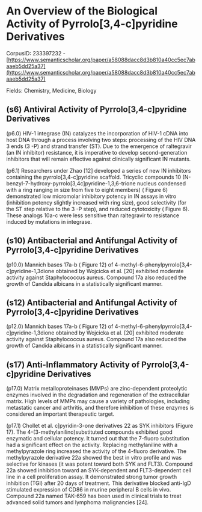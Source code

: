 # An Overview of the Biological Activity of Pyrrolo[3,4-c]pyridine Derivatives

CorpusID: 233397232 - [https://www.semanticscholar.org/paper/a58088dacc8d3b810a40cc5ec7abaaeb5dd25a37](https://www.semanticscholar.org/paper/a58088dacc8d3b810a40cc5ec7abaaeb5dd25a37)

Fields: Chemistry, Medicine, Biology

## (s6) Antiviral Activity of Pyrrolo[3,4-c]pyridine Derivatives
(p6.0) HIV-1 integrase (IN) catalyzes the incorporation of HIV-1 cDNA into host DNA through a process involving two steps: processing of the HIV DNA 3 ends (3 -P) and strand transfer (ST). Due to the emergence of raltegravir (an IN inhibitor) resistance, it is imperative to develop second-generation inhibitors that will remain effective against clinically significant IN mutants.

(p6.1) Researchers under Zhao [12] developed a series of new IN inhibitors containing the pyrrolo[3,4-c]pyridine scaffold. Tricyclic compounds 10 (N-benzyl-7-hydroxy-pyrrolo[3,4c]pyridine-1,3,6-trione nucleus condensed with a ring ranging in size from five to eight members) ( Figure 6) demonstrated low micromolar inhibitory potency in IN assays in vitro (inhibition potency slightly increased with ring size), good selectivity (for the ST step relative to the 3 -P step), and reduced cytotoxicity ( Figure 6). These analogs 10a-c were less sensitive than raltegravir to resistance induced by mutations in integrase.
## (s10) Antibacterial and Antifungal Activity of Pyrrolo[3,4-c]pyridine Derivatives
(p10.0) Mannich bases 17a-b ( Figure 12) of 4-methyl-6-phenylpyrrolo[3,4-c]pyridine-1,3dione obtained by Wojcicka et al. [20] exhibited moderate activity against Staphylococcus aureus. Compound 17a also reduced the growth of Candida albicans in a statistically significant manner.  
## (s12) Antibacterial and Antifungal Activity of Pyrrolo[3,4-c]pyridine Derivatives
(p12.0) Mannich bases 17a-b ( Figure 12) of 4-methyl-6-phenylpyrrolo[3,4-c]pyridine-1,3dione obtained by Wojcicka et al. [20] exhibited moderate activity against Staphylococcus aureus. Compound 17a also reduced the growth of Candida albicans in a statistically significant manner. 
## (s17) Anti-Inflammatory Activity of Pyrrolo[3,4-c]pyridine Derivatives
(p17.0) Matrix metalloproteinases (MMPs) are zinc-dependent proteolytic enzymes involved in the degradation and regeneration of the extracellular matrix. High levels of MMPs may cause a variety of pathologies, including metastatic cancer and arthritis, and therefore inhibition of these enzymes is considered an important therapeutic target.

(p17.1) Chollet et al. c]pyridin-3-one derivatives 22 as SYK inhibitors (Figure 17). The 4-(3-methylanilino)substituted compounds exhibited good enzymatic and cellular potency. It turned out that the 7-fluoro substitution had a significant effect on the activity. Replacing methylaniline with a methylpyrazole ring increased the activity of the 4-fluoro derivative. The methylpyrazole derivative 22a showed the best in vitro profile and was selective for kinases (it was potent toward both SYK and FLT3). Compound 22a showed inhibition toward an SYK-dependent and FLT3-dependent cell line in a cell proliferation assay. It demonstrated strong tumor growth inhibition (TGI) after 20 days of treatment. This derivative blocked anti-IgD stimulated expression of CD86 in murine peripheral B cells in vivo. Compound 22a named TAK-659 has been used in clinical trials to treat advanced solid tumors and lymphoma malignancies [24]. 
